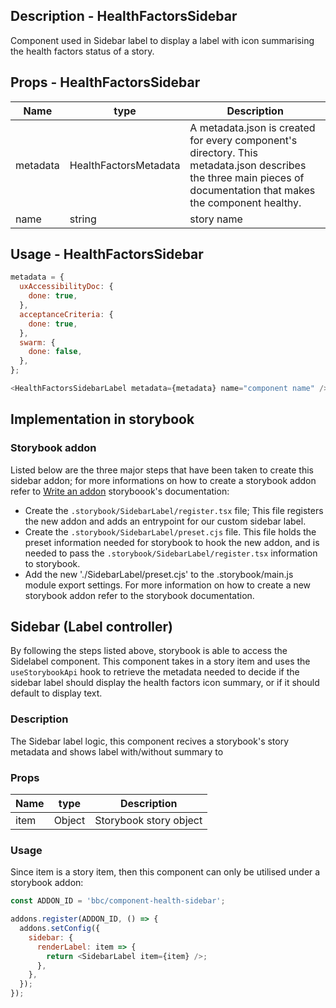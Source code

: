 ## Description - HealthFactorsSidebar

Component used in Sidebar label to display a label with icon summarising the health factors status of a story.

## Props - HealthFactorsSidebar

| Name     | type                  | Description                                                                                                                                                       |
| -------- | --------------------- | ----------------------------------------------------------------------------------------------------------------------------------------------------------------- |
| metadata | HealthFactorsMetadata | A metadata.json is created for every component's directory. This metadata.json describes the three main pieces of documentation that makes the component healthy. |
| name     | string                | story name                                                                                                                                                        |

## Usage - HealthFactorsSidebar

```javascript
metadata = {
  uxAccessibilityDoc: {
    done: true,
  },
  acceptanceCriteria: {
    done: true,
  },
  swarm: {
    done: false,
  },
};

<HealthFactorsSidebarLabel metadata={metadata} name="component name" />;
```

## Implementation in storybook

### Storybook addon

Listed below are the three major steps that have been taken to create this sidebar addon; for more informations on how to create a storybook addon refer to [Write an addon](https://storybook.js.org/docs/react/addons/writing-addons) storyboook's documentation:

- Create the `.storybook/SidebarLabel/register.tsx` file; This file registers the new addon and adds an entrypoint for our custom sidebar label.
- Create the `.storybook/SidebarLabel/preset.cjs` file. This file holds the preset information needed for storybook to hook the new addon, and is needed to pass the `.storybook/SidebarLabel/register.tsx` information to storybook.
- Add the new './SidebarLabel/preset.cjs' to the .storybook/main.js module export settings.
  For more information on how to create a new storybook addon refer to the storybook documentation.

## Sidebar (Label controller)

By following the steps listed above, storybook is able to access the Sidelabel component. This component takes in a story item and uses the `useStorybookApi` hook to retrieve the metadata needed to decide if the sidebar label should display the health factors icon summary, or if it should default to display text.

### Description

The Sidebar label logic, this component recives a storybook's story metadata and shows label with/without summary to

### Props

| Name | type   | Description            |
| ---- | ------ | ---------------------- |
| item | Object | Storybook story object |

### Usage

Since item is a story item, then this component can only be utilised under a storybook addon:

```javascript
const ADDON_ID = 'bbc/component-health-sidebar';

addons.register(ADDON_ID, () => {
  addons.setConfig({
    sidebar: {
      renderLabel: item => {
        return <SidebarLabel item={item} />;
      },
    },
  });
});
```
